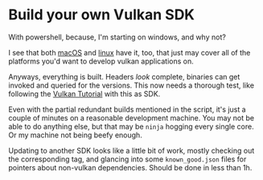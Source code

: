 # Build your own Vulkan SDK

With powershell, because, I'm starting on windows, and why not?

I see that both
[macOS](https://learn.microsoft.com/en-us/powershell/scripting/install/installing-powershell-on-macos?view=powershell-7.4)
and
[linux](https://learn.microsoft.com/en-us/powershell/scripting/install/installing-powershell-on-linux?view=powershell-7.4)
have it, too, that just may cover all of the platforms you'd want to develop vulkan applications on.

Anyways, everything is built. Headers _look_ complete, binaries can get
invoked and queried for the versions. This now needs a thorough test, like following
the [Vulkan Tutorial](https://docs.vulkan.org/tutorial/latest/00_Introduction.html)
with this as SDK.

Even with the partial redundant builds mentioned in the script, it's just a couple
of minutes on a reasonable development machine.
You may not be able to do anything else, but that may be `ninja` hogging every
single core. Or my machine not being beefy enough.

Updating to another SDK looks like a little bit of work, mostly checking out the
corresponding tag, and glancing into some `known_good.json` files for pointers about
non-vulkan dependencies. Should be done in less than 1h.